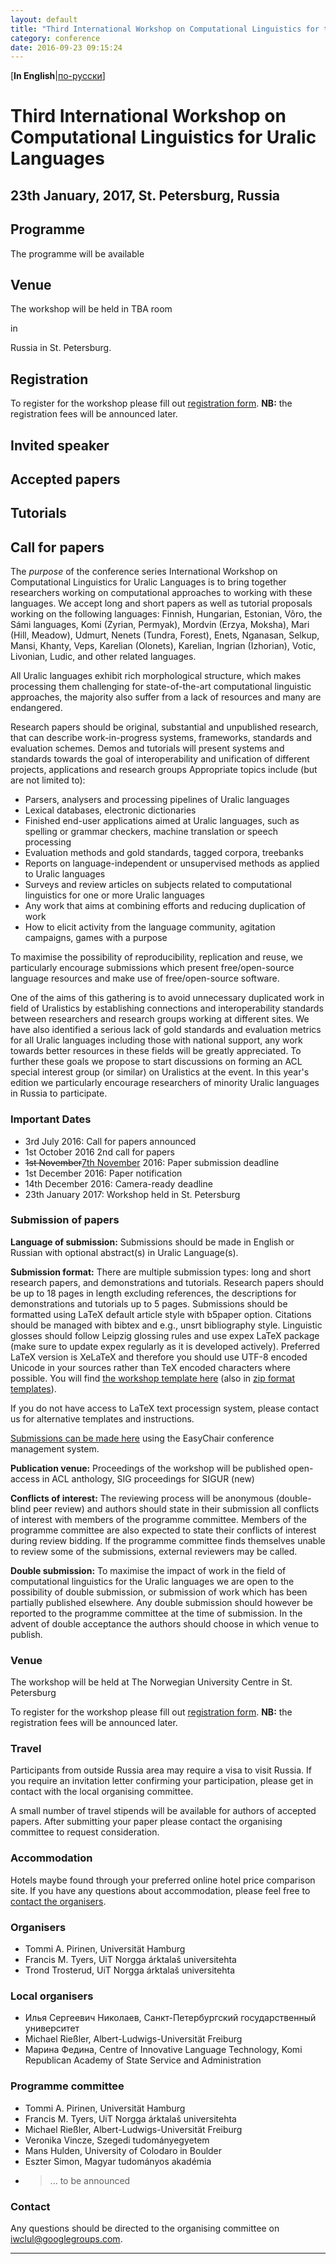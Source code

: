```yaml
---
layout: default
title: "Third International Workshop on Computational Linguistics for the"
category: conference
date: 2016-09-23 09:15:24
---
```


[**In English**|[по-русски](iwclul2017.rus.html)]

# Third International Workshop on Computational Linguistics for Uralic Languages

## 23th January, 2017, St. Petersburg, Russia

## Programme


The programme will be available <!--<a href="programme.en.html">here</a>.-->


## Venue

The workshop will be held in TBA room
<!--TEO-H1 1.417 of the HSL-fakultetet at UiT The Arctic University--> in
Russia in St. Petersburg.


<!--http://www.openstreetmap.org/#map=18/69.68082/18.97138&layers=N
<script type="text/javascript">
  at.quelltextlich.osm.embedMapMarkedLocation( 69.68082, 18.97138, 14, 600, 300 );
</script>
-->

## Registration

To register for the workshop please fill out [registration form][regform].
**NB:** the registration fees will be announced later.


## Invited speaker


## Accepted papers

## Tutorials



## Call for papers


The *purpose* of the conference series International Workshop on Computational
Linguistics for Uralic Languages is to bring together researchers working on
computational approaches to working with these languages.  We accept long and
short papers as well as tutorial proposals working on the following languages:
Finnish, Hungarian, Estonian, Võro, the Sámi languages, Komi (Zyrian, Permyak),
Mordvin (Erzya, Moksha), Mari (Hill, Meadow), Udmurt, Nenets (Tundra, Forest),
Enets, Nganasan, Selkup, Mansi, Khanty, Veps, Karelian (Olonets), Karelian,
Ingrian (Izhorian), Votic, Livonian, Ludic, and other related languages.


All Uralic languages exhibit rich morphological structure, which makes
processing them challenging for state-of-the-art computational linguistic
approaches, the majority also suffer from a lack of resources and many are
endangered.

  Research papers should be original, substantial and unpublished research, that
can describe work-in-progress systems, frameworks, standards and evaluation
schemes. Demos and tutorials will present systems and standards towards the goal
of interoperability and unification of different projects, applications and
research groups   Appropriate topics include (but are not limited to):

* Parsers, analysers and processing pipelines of Uralic languages
* Lexical databases, electronic dictionaries
* Finished end-user applications aimed at Uralic languages, such as
  spelling or grammar checkers, machine translation or speech processing
* Evaluation methods and gold standards, tagged corpora, treebanks
* Reports on language-independent or unsupervised methods as applied to
  Uralic languages
* Surveys and review articles on subjects related to computational
  linguistics for one or more Uralic languages
* Any work that aims at combining efforts and reducing duplication of
  work
* How to elicit activity from the language community, agitation campaigns,
  games with a purpose

To maximise the possibility of reproducibility, replication and reuse, we
particularly encourage submissions which present free/open-source language
resources and make use of free/open-source software.

One of the aims of this gathering is to avoid unnecessary duplicated work in
field of Uralistics by establishing connections and interoperability standards
between researchers and research groups working at different sites.  We have
also identified a serious lack of gold standards and evaluation metrics for all
Uralic languages including those with national support, any work towards better
resources in these fields will be greatly appreciated. To further these goals we
propose to start discussions on forming an ACL special interest group (or
similar) on Uralistics at the event.  In this year's edition we particularly
encourage researchers of minority Uralic languages in Russia to participate.

### Important Dates

* 3rd July 2016: Call for papers announced
* 1st October 2016 2nd call for papers
* <del datetime="20161021Z1324">1st November</del><ins>7th November</ins> 2016: Paper submission deadline
* 1st December 2016: Paper notification
* 14th December 2016: Camera-ready deadline
* 23th January 2017: Workshop held in St. Petersburg


### Submission of papers

**Language of submission:** Submissions should be made in English or Russian
with optional abstract(s) in Uralic Language(s).


**Submission format:** There are multiple submission types: long and short
research papers, and demonstrations and tutorials. Research papers should be up
to 18 pages in length excluding references, the descriptions for demonstrations
and tutorials up to 5 pages. Submissions should be formatted using LaTeX default
article style with b5paper option. Citations should be managed with bibtex and
e.g., unsrt bibliography style. Linguistic glosses should follow Leipzig
glossing rules and use expex LaTeX package (make sure to update expex regularly
as it is developed actively). Preferred LaTeX version is XeLaTeX and therefore
you should use UTF-8 encoded Unicode in your sources rather than TeX encoded
characters where possible. You will find [the workshop template
here](http://gtweb.uit.no/iwclul2017/2017-iwclul-template.tar.xz) (also in [zip
format templates](http://gtweb.uit.no/iwclul2017/2017-iwclul-template.zip)).

If you do not have access to  LaTeX text processign system, please contact us
for alternative templates and instructions.

[Submissions can be made here][easychair-subs] using the EasyChair conference
management system.

**Publication venue:** Proceedings of the workshop will be published
  open-access in ACL anthology, SIG proceedings for SIGUR (new)

**Conflicts of interest:** The reviewing process will be anonymous
(double-blind peer review) and  authors should state in their submission all
conflicts of interest with members of the programme committee. Members of the
programme committee are also expected to state their conflicts of interest
during review bidding.  If the programme committee finds themselves unable to
review some of the submissions, external reviewers may be called.


**Double submission:** To maximise the impact of work in the field of
computational linguistics for the Uralic languages we are open to the
possibility of double submission, or submission of work which has been partially
published elsewhere. Any double submission should however be reported to the
programme committee at the time of submission. In the advent of double
acceptance the authors should choose in which venue to publish.

### Venue

The workshop will be held at The Norwegian University Centre in St. Petersburg


To register for the workshop please fill out [registration form][regform].
**NB:** the registration fees will be announced later.

### Travel


Participants from outside Russia area may require a visa to visit Russia. If
you require an invitation letter confirming your participation, please get in
contact with the local organising committee.

A small number of travel stipends will be available for authors of accepted
papers. After submitting your paper please contact the organising committee to
request consideration.

### Accommodation

Hotels maybe found through your preferred online hotel price comparison site.
If you have any questions about accommodation, please feel free to [contact the
organisers][orgmail].

### Organisers

* Tommi A. Pirinen, Universität Hamburg
* Francis M. Tyers, UiT Norgga árktalaš universitehta
* Trond Trosterud, UiT Norgga árktalaš universitehta


### Local organisers

* Илья Сергеевич Николаев, Санкт-Петербургский государственный университет
* Michael Rießler, Albert-Ludwigs-Universität Freiburg
* Марина Федина, Centre of Innovative Language Technology,
  Komi Republican Academy of State Service and Administration

### Programme committee

* Tommi A. Pirinen, Universität Hamburg
* Francis M. Tyers, UiT Norgga árktalaš universitehta
* Michael Rießler, Albert-Ludwigs-Universität Freiburg
* Veronika Vincze, Szegedi tudományegyetem
* Mans Hulden, University of Colodaro in Boulder
* Eszter Simon, Magyar tudományos akadémia
* >... to be announced


### Contact


Any questions should be directed to the organising committee on
[iwclul@googlegroups.com][orgmail].

<hr/>
<!--<p style="font-size: 80%">Photograph credits: <a
  href="https://www.flickr.com/photos/tromsokommune/7649669236">St. Petersburg
  kommune</a>, <a
  href="https://www.flickr.com/photos/9593856@N04/11367672815">Pablo Alejandro
  Araujo Granda</a>, <a href="http://flickr.com/claudiaregina_cc">Claudia
  Regina</a></p>
-->

[regform]: http://goo.gl/forms/yUNpfceo6AAxzxfL2
[orgmail]: mailto:iwclul@googlegroups.com
[easychair-subs]: https://www.easychair.org/conferences/?conf=iwclul2017
